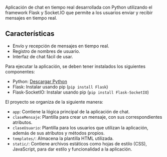Aplicación de chat en tiempo real desarrollada con Python utilizando el framework Flask y Socket.IO que permite a los usuarios enviar y recibir mensajes en tiempo real.

## Características

- Envío y recepción de mensajes en tiempo real.
- Registro de nombres de usuario.
- Interfaz de chat fácil de usar.

Para ejecutar la aplicación, se deben tener instalados los siguientes componentes:

- Python: [Descargar Python](https://www.python.org/downloads/)
- Flask: Instalar usando pip (`pip install Flask`)
- Flask-SocketIO: Instalar usando pip (`pip install Flask-SocketIO`)

El proyecto se organiza de la siguiente manera:

- `app`: Contiene la lógica principal de la aplicación de chat.
- `claseMensaje`: Plantilla para crear un mensaje, con sus correspondientes atributos.
- `claseUsuario`: Plantilla para los usuarios que utilizan la aplicación, además de sus atributos y métodos propios.
- `templates/`: Almacena la plantilla HTML utilizada.
- `static/`: Contiene archivos estáticos como hojas de estilo (CSS), JavaScript, para dar estilo y funcionalidad a la aplicación.
